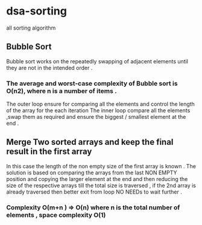 # dsa-sorting
all sorting algorithm 

## Bubble Sort 

Bubble sort works on the repeatedly swapping of adjacent elements until they are not in the intended order .
### The average and worst-case complexity of Bubble sort is O(n2), where n is a number of items .</h2>

The outer loop ensure for comparing all the elements and control the length of the array for the each iteration
The inner loop compare all the elements ,swap them as required
and ensure the biggest / smallest element at the end . 

## Merge Two sorted arrays and keep the final result in the first array 

In this case the length of the non empty size of the first array is known .
The solution is based on comparing the arrays from the last NON EMPTY position and copying the larger  element at the end and then reducing the size of the respective arrays till the total size is traversed , if the 2nd array is already traversed then better exit from loop NO NEEDs to wait further .

### Complexity O(m+n ) => O(n) where n is the total number of elements , space complexity O(1)